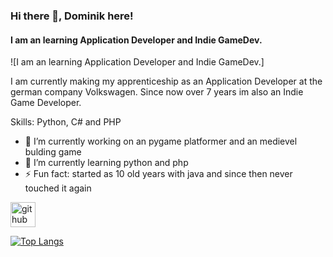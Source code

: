 ### Hi there 👋, Dominik here!
#### I am an learning Application Developer and Indie GameDev.
![I am an learning Application Developer and Indie GameDev.]

I am currently making my apprenticeship as an Application Developer at the german company Volkswagen. Since now over 7 years im also an Indie Game Developer.

Skills: Python, C# and PHP

- 🔭 I’m currently working on an pygame platformer and an medievel bulding game 
- 🌱 I’m currently learning python and php 
- ⚡ Fun fact: started as 10 old years with java and since then never touched it again 


[<img src='https://cdn.jsdelivr.net/npm/simple-icons@3.0.1/icons/github.svg' alt='github' height='40'>](https://github.com/DomiCarfter)  

[![Top Langs](https://github-readme-stats.vercel.app/api/top-langs/?username=DomiCarfter)](https://github.com/anuraghazra/github-readme-stats)
